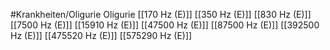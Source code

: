 #Krankheiten/Oligurie
Oligurie
[[170 Hz (E)]]
[[350 Hz (E)]]
[[830 Hz (E)]]
[[7500 Hz (E)]]
[[15910 Hz (E)]]
[[47500 Hz (E)]]
[[87500 Hz (E)]]
[[392500 Hz (E)]]
[[475520 Hz (E)]]
[[575290 Hz (E)]]